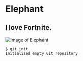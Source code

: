 # <h1> Elephant
## <h2> I love Fortnite.
![Image of Elephant](https://i.icanvas.com/VIN963?d=3&sh=h&s=xl&p=1&bg=g)
```
$ git init
Initialized empty Git repository
```
